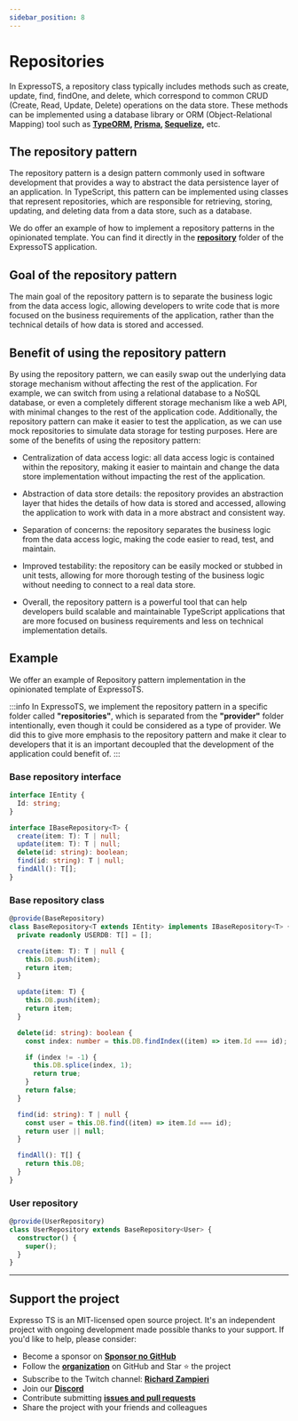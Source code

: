 ```yaml
---
sidebar_position: 8
---
```


# Repositories

In ExpressoTS, a repository class typically includes methods such as create, update, find, findOne, and delete, which correspond to common CRUD (Create, Read, Update, Delete) operations on the data store. These methods can be implemented using a database library or ORM (Object-Relational Mapping) tool such as **[TypeORM](https://typeorm.io/), [Prisma](https://www.prisma.io/), [Sequelize](https://sequelize.org/),** etc.

## The repository pattern

The repository pattern is a design pattern commonly used in software development that provides a way to abstract the data persistence layer of an application. In TypeScript, this pattern can be implemented using classes that represent repositories, which are responsible for retrieving, storing, updating, and deleting data from a data store, such as a database.

We do offer an example of how to implement a repository patterns in the opinionated template. You can find it directly in the **[repository](https://github.com/expressots/expressots/tree/main/templates/opinionated/src/repositories)** folder of the ExpressoTS application.

## Goal of the repository pattern

The main goal of the repository pattern is to separate the business logic from the data access logic, allowing developers to write code that is more focused on the business requirements of the application, rather than the technical details of how data is stored and accessed.

## Benefit of using the repository pattern

By using the repository pattern, we can easily swap out the underlying data storage mechanism without affecting the rest of the application. For example, we can switch from using a relational database to a NoSQL database, or even a completely different storage mechanism like a web API, with minimal changes to the rest of the application code. Additionally, the repository pattern can make it easier to test the application, as we can use mock repositories to simulate data storage for testing purposes. Here are some of the benefits of using the repository pattern:

- Centralization of data access logic: all data access logic is contained within the repository, making it easier to maintain and change the data store implementation without impacting the rest of the application.

- Abstraction of data store details: the repository provides an abstraction layer that hides the details of how data is stored and accessed, allowing the application to work with data in a more abstract and consistent way.

- Separation of concerns: the repository separates the business logic from the data access logic, making the code easier to read, test, and maintain.

- Improved testability: the repository can be easily mocked or stubbed in unit tests, allowing for more thorough testing of the business logic without needing to connect to a real data store.

- Overall, the repository pattern is a powerful tool that can help developers build scalable and maintainable TypeScript applications that are more focused on business requirements and less on technical implementation details.

## Example

We offer an example of Repository pattern implementation in the opinionated template of ExpressoTS.

:::info
In ExpressoTS, we implement the repository pattern in a specific folder called **"repositories"**, which is separated from the **"provider"** folder intentionally, even though it could be considered as a type of provider. We did this to give more emphasis to the repository pattern and make it clear to developers that it is an important decoupled that the development of the application could benefit of.
:::

### Base repository interface

```typescript
interface IEntity {
  Id: string;
}

interface IBaseRepository<T> {
  create(item: T): T | null;
  update(item: T): T | null;
  delete(id: string): boolean;
  find(id: string): T | null;
  findAll(): T[];
}
```

### Base repository class

```typescript
@provide(BaseRepository)
class BaseRepository<T extends IEntity> implements IBaseRepository<T> {
  private readonly USERDB: T[] = [];

  create(item: T): T | null {
    this.DB.push(item);
    return item;
  }

  update(item: T) {
    this.DB.push(item);
    return item;
  }

  delete(id: string): boolean {
    const index: number = this.DB.findIndex((item) => item.Id === id);

    if (index != -1) {
      this.DB.splice(index, 1);
      return true;
    }
    return false;
  }

  find(id: string): T | null {
    const user = this.DB.find((item) => item.Id === id);
    return user || null;
  }

  findAll(): T[] {
    return this.DB;
  }
}
```

### User repository

```typescript
@provide(UserRepository)
class UserRepository extends BaseRepository<User> {
  constructor() {
    super();
  }
}
```

---

## Support the project

Expresso TS is an MIT-licensed open source project. It's an independent project with ongoing development made possible thanks to your support. If you'd like to help, please consider:

- Become a sponsor on **[Sponsor no GitHub](https://github.com/sponsors/expressots)**
- Follow the **[organization](https://github.com/expressots)** on GitHub and Star ⭐ the project
- Subscribe to the Twitch channel: **[Richard Zampieri](https://www.twitch.tv/richardzampieri)**
- Join our **[Discord](https://discord.com/invite/PyPJfGK)**
- Contribute submitting **[issues and pull requests](https://github.com/expressots/expressots/issues/new/choose)**
- Share the project with your friends and colleagues
